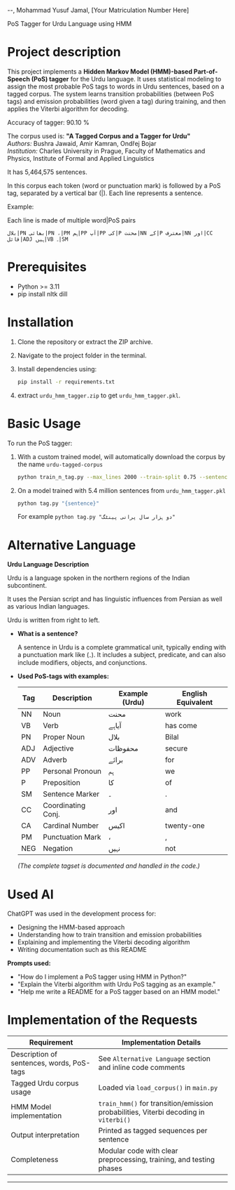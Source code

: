 
--, Mohammad Yusuf Jamal, [Your Matriculation Number Here]

PoS Tagger for Urdu Language using HMM

# Project description

This project implements a **Hidden Markov Model (HMM)-based Part-of-Speech (PoS) tagger** for the Urdu language. It uses statistical modeling to assign the most probable PoS tags to words in Urdu sentences, based on a tagged corpus. The system learns transition probabilities (between PoS tags) and emission probabilities (word given a tag) during training, and then applies the Viterbi algorithm for decoding.

Accuracy of tagger: 90.10 %

The corpus used is:
**"A Tagged Corpus and a Tagger for Urdu"**  
*Authors:* Bushra Jawaid, Amir Kamran, Ondřej Bojar  
*Institution:* Charles University in Prague, Faculty of Mathematics and Physics, Institute of Formal and Applied Linguistics

It has 5,464,575 sentences.

In this corpus each token (word or punctuation mark) is followed by a PoS tag, separated by a vertical bar (|). Each line represents a sentence.

Example: 

Each line is made of multiple word|PoS pairs
```
بلال|PN بھائی|PN ،|PM ہم|PP آپ|PP کی|P محنت|NN کے|P معترف|NN اور|CC قائل|ADJ ہیں|VB ۔|SM
```



# Prerequisites

- Python >= 3.11
- pip install nltk dill

# Installation

1. Clone the repository or extract the ZIP archive.
2. Navigate to the project folder in the terminal.
3. Install dependencies using:

   ```bash
   pip install -r requirements.txt
   ```
4. extract `urdu_hmm_tagger.zip` to get `urdu_hmm_tagger.pkl`.



# Basic Usage

To run the PoS tagger:


1. With a custom trained model, will automatically download the corpus by the name `urdu-tagged-corpus`
    ```bash
    python train_n_tag.py --max_lines 2000 --train-split 0.75 --sentence "میں اردو سیکھ رہا ہوں"
    ```


2. On a model trained with 5.4 million sentences from `urdu_hmm_tagger.pkl`
    ```bash
    python tag.py "{sentence}"
    ``` 

    For example `python tag.py "دو ہزار سال پرانی پینٹگ"` 


# Alternative Language

**Urdu Language Description**

Urdu is a language spoken in the northern regions of the Indian subcontinent.

It uses the Persian script and has linguistic influences from Persian as well as various Indian languages.

Urdu is written from right to left. 

* **What is a sentence?**
  
  A sentence in Urdu is a complete grammatical unit, typically ending with a punctuation mark like (۔). It includes a subject, predicate, and can also include modifiers, objects, and conjunctions.

* **Used PoS-tags with examples:**

  | Tag | Description        | Example (Urdu) | English Equivalent |
  | --- | ------------------ | -------------- | ------------------ |
  | NN  | Noun               | محنت           | work               |
  | VB  | Verb               | آیاہے          | has come           |
  | PN  | Proper Noun        | بلال           | Bilal              |
  | ADJ | Adjective          | محفوظات        | secure             |
  | ADV | Adverb             | برائے          | for                |
  | PP  | Personal Pronoun   | ہم             | we                 |
  | P   | Preposition        | کا             | of                 |
  | SM  | Sentence Marker    | ۔              | .                  |
  | CC  | Coordinating Conj. | اور            | and                |
  | CA  | Cardinal Number    | اکیس           | twenty-one         |
  | PM  | Punctuation Mark   | ،              | ,                  |
  | NEG | Negation           | نہیں           | not                |

  *(The complete tagset is documented and handled in the code.)*

# Used AI

ChatGPT was used in the development process for:

* Designing the HMM-based approach
* Understanding how to train transition and emission probabilities
* Explaining and implementing the Viterbi decoding algorithm
* Writing documentation such as this README

**Prompts used:**

* "How do I implement a PoS tagger using HMM in Python?"
* "Explain the Viterbi algorithm with Urdu PoS tagging as an example."
* "Help me write a README for a PoS tagger based on an HMM model."

# Implementation of the Requests

| Requirement                               | Implementation Details                                                               |
| ----------------------------------------- | ------------------------------------------------------------------------------------ |
| Description of sentences, words, PoS-tags | See `Alternative Language` section and inline code comments                          |
| Tagged Urdu corpus usage                  | Loaded via `load_corpus()` in `main.py`                                              |
| HMM Model implementation                  | `train_hmm()` for transition/emission probabilities, Viterbi decoding in `viterbi()` |
| Output interpretation                     | Printed as tagged sequences per sentence                                             |
| Completeness                              | Modular code with clear preprocessing, training, and testing phases                  |

---


